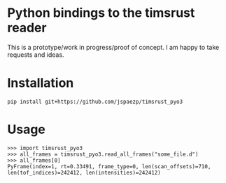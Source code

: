 
# Python bindings to the timsrust reader

This is a prototype/work in progress/proof of concept.
I am happy to take requests and ideas.

# Installation

```
pip install git+https://github.com/jspaezp/timsrust_pyo3
```

# Usage

```
>>> import timsrust_pyo3
>>> all_frames = timsrust_pyo3.read_all_frames("some_file.d")
>>> all_frames[0]
PyFrame(index=1, rt=0.33491, frame_type=0, len(scan_offsets)=710, len(tof_indices)=242412, len(intensities)=242412)
```
